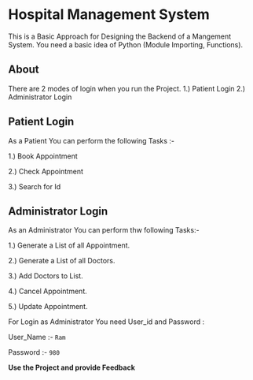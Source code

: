 # Hospital Management System

This is a Basic Approach for Designing the Backend of a Mangement System. You need a basic idea of Python (Module Importing, Functions).

## About 

There are 2 modes of login when you run the Project.
1.) Patient Login
2.) Administrator Login

## Patient Login

As a Patient You can perform the following Tasks :- 

1.) Book Appointment

2.) Check Appointment

3.) Search for Id

## Administrator Login

As an Administrator You can perform thw following Tasks:- 

1.) Generate a List of all Appointment.

2.) Generate a List of all Doctors.

3.) Add Doctors to List.

4.) Cancel Appointment.

5.) Update Appointment.

For Login as Administrator You need User_id and Password :

User_Name :- `Ram`

Password :- `980`

<B> Use the Project and provide Feedback </B>
